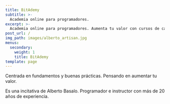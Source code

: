 ```yaml
---
title: BitAdemy
subtitle: >-
  Academia online para programadores.
excerpt: >-
  Academia online para programadores. Aumenta tu valor con cursos de calidad.
post_url: /
img_path: images/alberto_artisan.jpg
menus:
  secondary:
    weight: 1
    title: BitAdemy
template: page
---
```


Centrada en fundamentos y buenas prácticas. Pensando en aumentar tu valor.

Es una incitativa de Alberto Basalo. Programador e instructor con más de 20 años de experiencia.
